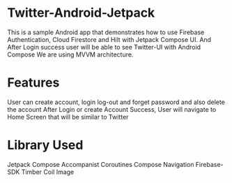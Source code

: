 # Twitter-Android-Jetpack

This is a sample Android app that demonstrates how to use Firebase Authentication, Cloud Firestore and Hilt with Jetpack Compose UI.
And After Login success user will be able to see Twitter-UI with Android Compose
We are using MVVM architecture.

# Features
User can create account, login log-out and forget password and also delete the account
After Login or create Account Success, User will navigate to Home Screen that will be similar to Twitter 


# Library Used
Jetpack Compose
Accompanist
Coroutines
Compose Navigation
Firebase-SDK
Timber
Coil Image
